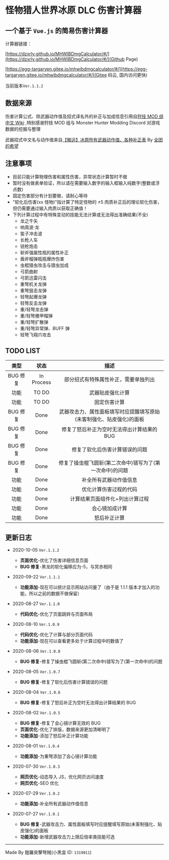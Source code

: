 # 怪物猎人世界冰原 DLC 伤害计算器

## 一个基于 `Vue.js` 的简易伤害计算器

计算器链接：

[https://dzxrly.github.io/MHWIBDmgCalculator/#/](https://dzxrly.github.io/MHWIBDmgCalculator/#/)(Github Page)

[https://egg-targaryen.gitee.io/mhwibdmgcalculator/#/](https://egg-targaryen.gitee.io/mhwibdmgcalculator/#/)(Gitee 码云, 国内访问更快)

当前版本`Ver.1.1.2`

## 数据来源

伤害计算公式、除武器动作值及招式译名外的补正与加成信息引用自[狩技 MOD 组中文 Wiki](http://wiki.mhwmod.com/) ,特别感谢狩技 MOD 组与 Monster Hunter Modding Discord 对游戏数据的挖掘与整理

武器招式中文名与动作值来自[【搬运】冰原所有武器动作值、各种补正表](https://tieba.baidu.com/p/6591591373) By [全团的希望](https://tieba.baidu.com/home/main?un=_%E5%90%8E_%E7%9F%A5HO%E8%A7%89&ie=utf-8&id=tb.1.756c6ba6.IDeQsAudnybJlsDQl8giPA?t=1579074945&fr=pb)

## 注意事项

- 目前只能计算物理伤害和属性伤害，异常状态计算暂时不做
- 暂时没有做表单验证，所以请在需要输入数字的输入框输入纯数字(整数或浮点数)
- 固定伤害部分有计划要做，请耐心等待
- "软化后伤害(xx 怪物)"指计算了特定怪物的 ±5 肉质补正后的理论软化伤害，但仍需要通过输入肉质以获取正确值！
- 下列计算过程中有特殊变动的技能无法计算或无法得出准确结果(不全)
  - 龙之千矢
  - 响周波·龙
  - 笛子冲击波
  - 长枪人车
  - 铳枪炮击
  - 斩斧强属性瓶的属性补正
  - 盾斧榴弹瓶瓶爆炸伤害
  - 虫棍猎虫攻击与猎虫加成
  - 弓箭曲射
  - 弓箭迅雷闪击
  - 重弩机关龙弹
  - 重弩狙击龙弹
  - 轻弩起爆龙弹
  - 轻弩反击龙弹
  - 重/轻弩龙击弹
  - 重/轻弩撤甲榴弹
  - 重/轻弩扩散弹
  - 重/轻弩异常弹、BUFF 弹
  - 轻弩飞翔爪攻击

## TODO LIST

|   类型   |    状态    |                                 描述                                 |
| :------: | :--------: | :------------------------------------------------------------------: |
| BUG 修复 | In Process |                 部分招式有特殊属性补正，需要单独列出                 |
|   功能   |   TO DO    |                           武器贴皮强化计算                           |
|   功能   |   TO DO    |                             固定伤害计算                             |
| BUG 修复 |    Done    | 武器攻击力、属性面板填写时应提醒填写原始(未客制强化、贴皮强化)的面板 |
| BUG 修复 |    Done    |              修复了怒后补正为空时无法得出计算结果的 BUG              |
| BUG 修复 |    Done    |                    修复了软化后伤害计算错误的问题                    |
| BUG 修复 |    Done    |       修复了操虫棍飞圆斩(第二次命中)错写为了(第一次命中)的问题       |
|   功能   |    Done    |                        补全所有武器动作值信息                        |
|   功能   |    Done    |                        优化计算伤害过程的代码                        |
|   功能   |    Done    |                   计算结果页面组件化+列出计算过程                    |
|   功能   |    Done    |                            会心镜加成计算                            |
|   功能   |    Done    |                             怒后补正计算                             |

## 更新日志

- 2020-10-05 `Ver.1.1.2`

  - **页面优化**-优化了伤害详细信息页面
  - **BUG 修复**-黑龙的软化偏移应为-5，与冥赤相同

- 2020-09-22 `Ver.1.1.1`

  - **功能添加**-现在可以统计显示网站访问量了（由于是 1.1.1 版本才加入的功能，所以之前的数据不做保留）

- 2020-08-27 `Ver.1.1.0`

  - **代码优化**-优化了页面跳转与页面布局

- 2020-08-10 `Ver.1.0.9`

  - **代码优化**-优化了计算与部分页面代码
  - **功能添加**-现在可以查看更多处于计算过程中的数值了

- 2020-08-06 `Ver.1.0.8`

  - **BUG 修复**-修复了操虫棍飞圆斩(第二次命中)错写为了(第一次命中)的问题

- 2020-08-05 `Ver.1.0.7`

  - **BUG 修复**-修复了软化后伤害计算错误的问题

- 2020-08-04 `Ver.1.0.6`

  - **BUG 修复**-修复了怒后补正为空时无法得出计算结果的 BUG

- 2020-08-02 `Ver.1.0.5`

  - **BUG 修复**-修复了会心镜计算无效的 BUG
  - **页面优化**-优化了排版，数据来源更加清晰明了
  - **功能添加**-添加了怒后补正计算功能

- 2020-08-01 `Ver.1.0.4`

  - **功能添加**-为重弩添加了会心镜计算功能

- 2020-07-30 `Ver.1.0.3`

  - **网页优化**-动态导入 JS，优化网页访问速度
  - **网页优化**-SEO 优化

- 2020-07-29 `Ver.1.0.2`

  - **功能添加**-补全所有武器动作值信息

- 2020-07-27 `Ver.1.0.1`

  - **BUG 修复**-武器攻击力、属性面板填写时应提醒填写原始(未客制强化、贴皮强化)的面板
  - **功能添加**-新增武器攻击力上限后倍率类技能可选

---

Made By 鎧羅突擊弩賊(小黑盒 ID: `1319011`)
